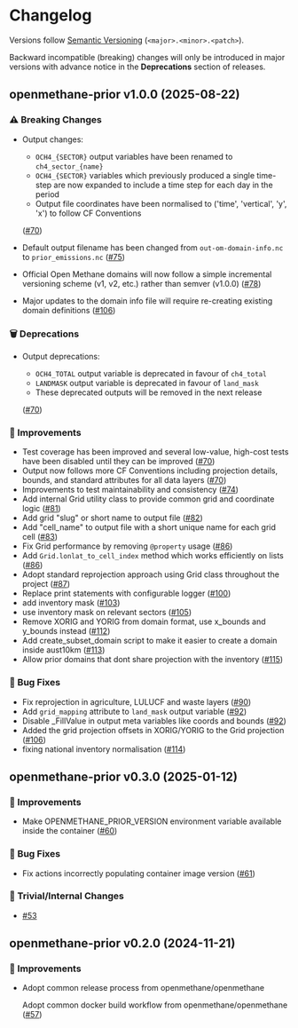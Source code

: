 # Changelog

Versions follow [Semantic Versioning](https://semver.org/) (`<major>.<minor>.<patch>`).

Backward incompatible (breaking) changes will only be introduced in major versions
with advance notice in the **Deprecations** section of releases.


<!--
You should *NOT* be adding new changelog entries to this file, this
file is managed by towncrier. See changelog/README.md.

You *may* edit previous changelogs to fix problems like typo corrections or such.
To add a new changelog entry, please see
https://pip.pypa.io/en/latest/development/contributing/#news-entries,
noting that we use the `changelog` directory instead of news, md instead
of rst and use slightly different categories.
-->

<!-- towncrier release notes start -->

## openmethane-prior v1.0.0 (2025-08-22)

### ⚠️ Breaking Changes

- Output changes:
  - `OCH4_{SECTOR}` output variables have been renamed to `ch4_sector_{name}`
  - `OCH4_{SECTOR}` variables which previously produced a single time-step are
    now expanded to include a time step for each day in the period
  - Output file coordinates have been normalised to ('time', 'vertical', 'y', 'x')
    to follow CF Conventions

  ([#70](https://github.com/openmethane/openmethane-prior/pulls/70))
- Default output filename has been changed from `out-om-domain-info.nc` to
  `prior_emissions.nc` ([#75](https://github.com/openmethane/openmethane-prior/pulls/75))
- Official Open Methane domains will now follow a simple incremental versioning
  scheme (v1, v2, etc.) rather than semver (v1.0.0) ([#78](https://github.com/openmethane/openmethane-prior/pulls/78))
- Major updates to the domain info file will require re-creating existing domain definitions ([#106](https://github.com/openmethane/openmethane-prior/pulls/106))

### 🗑️ Deprecations

- Output deprecations:
  - `OCH4_TOTAL` output variable is deprecated in favour of `ch4_total`
  - `LANDMASK` output variable is deprecated in favour of `land_mask`
  - These deprecated outputs will be removed in the next release

  ([#70](https://github.com/openmethane/openmethane-prior/pulls/70))

### 🎉 Improvements

- Test coverage has been improved and several low-value, high-cost tests have
  been disabled until they can be improved ([#70](https://github.com/openmethane/openmethane-prior/pulls/70))
- Output now follows more CF Conventions including projection details, bounds,
  and standard attributes for all data layers ([#70](https://github.com/openmethane/openmethane-prior/pulls/70))
- Improvements to test maintainability and consistency ([#74](https://github.com/openmethane/openmethane-prior/pulls/74))
- Add internal Grid utility class to provide common grid and coordinate logic ([#81](https://github.com/openmethane/openmethane-prior/pulls/81))
- Add grid "slug" or short name to output file ([#82](https://github.com/openmethane/openmethane-prior/pulls/82))
- Add "cell_name" to output file with a short unique name for each grid cell ([#83](https://github.com/openmethane/openmethane-prior/pulls/83))
- Fix Grid performance by removing `@property` usage ([#86](https://github.com/openmethane/openmethane-prior/pulls/86))
- Add `Grid.lonlat_to_cell_index` method which works efficiently on lists ([#86](https://github.com/openmethane/openmethane-prior/pulls/86))
- Adopt standard reprojection approach using Grid class throughout the project ([#87](https://github.com/openmethane/openmethane-prior/pulls/87))
- Replace print statements with configurable logger ([#100](https://github.com/openmethane/openmethane-prior/pulls/100))
- add inventory mask ([#103](https://github.com/openmethane/openmethane-prior/pulls/103))
- use inventory mask on relevant sectors ([#105](https://github.com/openmethane/openmethane-prior/pulls/105))
- Remove XORIG and YORIG from domain format, use x_bounds and y_bounds instead ([#112](https://github.com/openmethane/openmethane-prior/pulls/112))
- Add create_subset_domain script to make it easier to create a domain inside aust10km ([#113](https://github.com/openmethane/openmethane-prior/pulls/113))
- Allow prior domains that dont share projection with the inventory ([#115](https://github.com/openmethane/openmethane-prior/pulls/115))

### 🐛 Bug Fixes

- Fix reprojection in agriculture, LULUCF and waste layers ([#90](https://github.com/openmethane/openmethane-prior/pulls/90))
- Add `grid_mapping` attribute to `land_mask` output variable ([#92](https://github.com/openmethane/openmethane-prior/pulls/92))
- Disable _FillValue in output meta variables like coords and bounds ([#92](https://github.com/openmethane/openmethane-prior/pulls/92))
- Added the grid projection offsets in XORIG/YORIG to the Grid projection ([#106](https://github.com/openmethane/openmethane-prior/pulls/106))
- fixing national inventory normalisation ([#114](https://github.com/openmethane/openmethane-prior/pulls/114))


## openmethane-prior v0.3.0 (2025-01-12)

### 🎉 Improvements

- Make OPENMETHANE_PRIOR_VERSION environment variable available inside the container ([#60](https://github.com/openmethane/openmethane-prior/pulls/60))

### 🐛 Bug Fixes

- Fix actions incorrectly populating container image version ([#61](https://github.com/openmethane/openmethane-prior/pulls/61))

### 🔧 Trivial/Internal Changes

- [#53](https://github.com/openmethane/openmethane-prior/pulls/53)


## openmethane-prior v0.2.0 (2024-11-21)

### 🎉 Improvements

- Adopt common release process from openmethane/openmethane

  Adopt common docker build workflow from openmethane/openmethane ([#57](https://github.com/openmethane/openmethane-prior/pulls/57))
